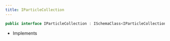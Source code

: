 ```yaml
---
title: IParticleCollection
---
```


```csharp
public interface IParticleCollection : ISchemaClass<IParticleCollection>, ISchemaField, ISchemaClass, INativeHandle
```

- Implements

